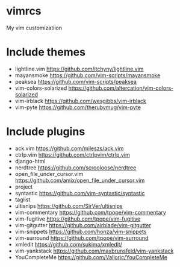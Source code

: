# vimrcs
My vim customizatiion

# Include themes
* lightline.vim https://github.com/itchyny/lightline.vim
* mayansmoke https://github.com/vim-scripts/mayansmoke
* peaksea https://github.com/vim-scripts/peaksea
* vim-colors-solarized https://github.com/altercation/vim-colors-solarized
* vim-irblack https://github.com/wesgibbs/vim-irblack
* vim-pyte https://github.com/therubymug/vim-pyte

# Include plugins
* ack.vim https://github.com/mileszs/ack.vim
* ctrlp.vim https://github.com/ctrlpvim/ctrlp.vim
* django-html
* nerdtree https://github.com/scrooloose/nerdtree
* open_file_under_cursor.vim https://github.com/amix/open_file_under_cursor.vim
* project
* syntastic https://github.com/vim-syntastic/syntastic
* taglist
* ultisnips https://github.com/SirVer/ultisnips
* vim-commentary https://github.com/tpope/vim-commentary
* vim-fugitive https://github.com/tpope/vim-fugitive
* vim-gitgutter https://github.com/airblade/vim-gitgutter
* vim-snippets https://github.com/honza/vim-snippets
* vim-surround https://github.com/tpope/vim-surround
* xmledit https://github.com/sukima/xmledit/
* vim-yankstack https://github.com/maxbrunsfeld/vim-yankstack
* YouCompleteMe https://github.com/Valloric/YouCompleteMe
